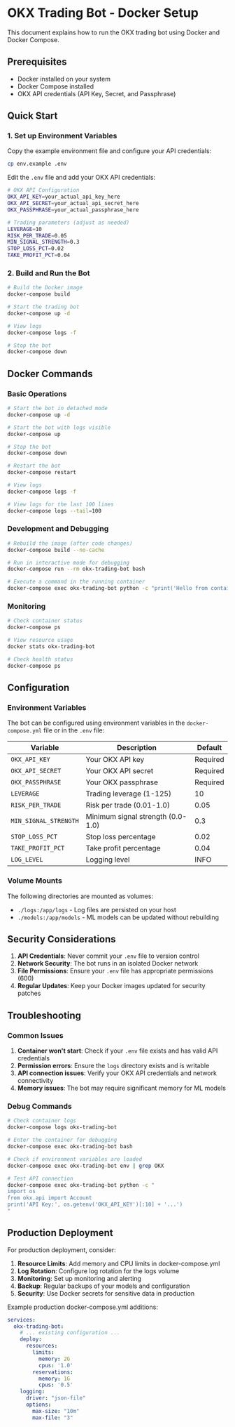 # OKX Trading Bot - Docker Setup

This document explains how to run the OKX trading bot using Docker and Docker Compose.

## Prerequisites

- Docker installed on your system
- Docker Compose installed
- OKX API credentials (API Key, Secret, and Passphrase)

## Quick Start

### 1. Set up Environment Variables

Copy the example environment file and configure your API credentials:

```bash
cp env.example .env
```

Edit the `.env` file and add your OKX API credentials:

```bash
# OKX API Configuration
OKX_API_KEY=your_actual_api_key_here
OKX_API_SECRET=your_actual_api_secret_here
OKX_PASSPHRASE=your_actual_passphrase_here

# Trading parameters (adjust as needed)
LEVERAGE=10
RISK_PER_TRADE=0.05
MIN_SIGNAL_STRENGTH=0.3
STOP_LOSS_PCT=0.02
TAKE_PROFIT_PCT=0.04
```

### 2. Build and Run the Bot

```bash
# Build the Docker image
docker-compose build

# Start the trading bot
docker-compose up -d

# View logs
docker-compose logs -f

# Stop the bot
docker-compose down
```

## Docker Commands

### Basic Operations

```bash
# Start the bot in detached mode
docker-compose up -d

# Start the bot with logs visible
docker-compose up

# Stop the bot
docker-compose down

# Restart the bot
docker-compose restart

# View logs
docker-compose logs -f

# View logs for the last 100 lines
docker-compose logs --tail=100
```

### Development and Debugging

```bash
# Rebuild the image (after code changes)
docker-compose build --no-cache

# Run in interactive mode for debugging
docker-compose run --rm okx-trading-bot bash

# Execute a command in the running container
docker-compose exec okx-trading-bot python -c "print('Hello from container')"
```

### Monitoring

```bash
# Check container status
docker-compose ps

# View resource usage
docker stats okx-trading-bot

# Check health status
docker-compose ps
```

## Configuration

### Environment Variables

The bot can be configured using environment variables in the `docker-compose.yml` file or in the `.env` file:

| Variable | Description | Default |
|----------|-------------|---------|
| `OKX_API_KEY` | Your OKX API key | Required |
| `OKX_API_SECRET` | Your OKX API secret | Required |
| `OKX_PASSPHRASE` | Your OKX passphrase | Required |
| `LEVERAGE` | Trading leverage (1-125) | 10 |
| `RISK_PER_TRADE` | Risk per trade (0.01-1.0) | 0.05 |
| `MIN_SIGNAL_STRENGTH` | Minimum signal strength (0.0-1.0) | 0.3 |
| `STOP_LOSS_PCT` | Stop loss percentage | 0.02 |
| `TAKE_PROFIT_PCT` | Take profit percentage | 0.04 |
| `LOG_LEVEL` | Logging level | INFO |

### Volume Mounts

The following directories are mounted as volumes:

- `./logs:/app/logs` - Log files are persisted on your host
- `./models:/app/models` - ML models can be updated without rebuilding

## Security Considerations

1. **API Credentials**: Never commit your `.env` file to version control
2. **Network Security**: The bot runs in an isolated Docker network
3. **File Permissions**: Ensure your `.env` file has appropriate permissions (600)
4. **Regular Updates**: Keep your Docker images updated for security patches

## Troubleshooting

### Common Issues

1. **Container won't start**: Check if your `.env` file exists and has valid API credentials
2. **Permission errors**: Ensure the `logs` directory exists and is writable
3. **API connection issues**: Verify your OKX API credentials and network connectivity
4. **Memory issues**: The bot may require significant memory for ML models

### Debug Commands

```bash
# Check container logs
docker-compose logs okx-trading-bot

# Enter the container for debugging
docker-compose exec okx-trading-bot bash

# Check if environment variables are loaded
docker-compose exec okx-trading-bot env | grep OKX

# Test API connection
docker-compose exec okx-trading-bot python -c "
import os
from okx.api import Account
print('API Key:', os.getenv('OKX_API_KEY')[:10] + '...')
"
```

## Production Deployment

For production deployment, consider:

1. **Resource Limits**: Add memory and CPU limits in docker-compose.yml
2. **Log Rotation**: Configure log rotation for the logs volume
3. **Monitoring**: Set up monitoring and alerting
4. **Backup**: Regular backups of your models and configuration
5. **Security**: Use Docker secrets for sensitive data in production

Example production docker-compose.yml additions:

```yaml
services:
  okx-trading-bot:
    # ... existing configuration ...
    deploy:
      resources:
        limits:
          memory: 2G
          cpus: '1.0'
        reservations:
          memory: 1G
          cpus: '0.5'
    logging:
      driver: "json-file"
      options:
        max-size: "10m"
        max-file: "3"
```
